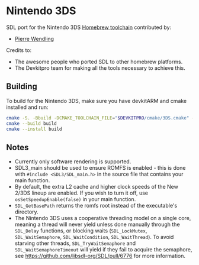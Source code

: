 # Nintendo 3DS

SDL port for the Nintendo 3DS [Homebrew toolchain](https://devkitpro.org/) contributed by:

-   [Pierre Wendling](https://github.com/FtZPetruska)

Credits to:

-   The awesome people who ported SDL to other homebrew platforms.
-   The Devkitpro team for making all the tools necessary to achieve this.

## Building

To build for the Nintendo 3DS, make sure you have devkitARM and cmake installed and run:

```bash
cmake -S. -Bbuild -DCMAKE_TOOLCHAIN_FILE="$DEVKITPRO/cmake/3DS.cmake" -DCMAKE_BUILD_TYPE=Release
cmake --build build
cmake --install build
```

## Notes

-   Currently only software rendering is supported.
-   SDL3_main should be used to ensure ROMFS is enabled - this is done with `#include <SDL3/SDL_main.h>` in the source file that contains your main function.
-   By default, the extra L2 cache and higher clock speeds of the New 2/3DS lineup are enabled. If you wish to turn it off, use `osSetSpeedupEnable(false)` in your main function.
-   `SDL_GetBasePath` returns the romfs root instead of the executable's directory.
-   The Nintendo 3DS uses a cooperative threading model on a single core, meaning a thread will never yield unless done manually through the `SDL_Delay` functions, or blocking waits (`SDL_LockMutex`, `SDL_WaitSemaphore`, `SDL_WaitCondition`, `SDL_WaitThread`). To avoid starving other threads, `SDL_TryWaitSemaphore` and `SDL_WaitSemaphoreTimeout` will yield if they fail to acquire the semaphore, see https://github.com/libsdl-org/SDL/pull/6776 for more information.
